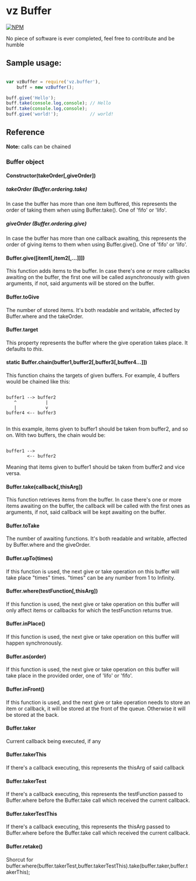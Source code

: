 # vz Buffer

[![NPM](https://nodei.co/npm/vz.buffer.png?downloads=true)](https://nodei.co/npm/vz.buffer/)

No piece of software is ever completed, feel free to contribute and be humble

## Sample usage:

```javascript

var vzBuffer = require('vz.buffer'),
    buff = new vzBuffer();

buff.give('Hello');
buff.take(console.log,console); // Hello
buff.take(console.log,console);
buff.give('world!');            // world!

```

## Reference

**Note:** calls can be chained

### Buffer object

#### Constructor(takeOrder[,giveOrder])

##### takeOrder (Buffer.ordering.take)

In case the buffer has more than one item buffered, this represents the order of taking them when using Buffer.take(). One of 'fifo' or 'lifo'.

##### giveOrder (Buffer.ordering.give)

In case the buffer has more than one callback awaiting, this represents the order of giving items to them when using Buffer.give(). One of 'fifo' or 'lifo'.

#### Buffer.give([item1[,item2[,...]]])

This function adds items to the buffer. In case there's one or more callbacks awaiting on the buffer, the first one will be called asynchronously with given arguments, if not, said arguments will be stored on the buffer.

#### Buffer.toGive

The number of stored items. It's both readable and writable, affected by Buffer.where and the takeOrder.

#### Buffer.target

This property represents the buffer where the give operation takes place. It defaults to *this*.

#### static Buffer.chain(buffer1,buffer2[,buffer3[,buffer4...]])

This function chains the targets of given buffers. For example, 4 buffers would be chained like this:

```

buffer1 --> buffer2
   ^           |
   |           v
buffer4 <-- buffer3


```

In this example, items given to buffer1 should be taken from buffer2, and so on. With two buffers, the chain would be:

```

buffer1 -->
        <-- buffer2

```

Meaning that items given to buffer1 should be taken from buffer2 and vice versa.

#### Buffer.take(callback[,thisArg])

This function retrieves items from the buffer. In case there's one or more items awaiting on the buffer, the callback will be called with the first ones as arguments, if not, said callback will be kept awaiting on the buffer.

#### Buffer.toTake

The number of awaiting functions. It's both readable and writable, affected by Buffer.where and the giveOrder.

#### Buffer.upTo(times)

If this function is used, the next give or take operation on this buffer will take place "times" times. "times" can be any number from 1 to Infinity.

#### Buffer.where(testFunction[,thisArg])

If this function is used, the next give or take operation on this buffer will only affect items or callbacks for which the testFunction returns true.

#### Buffer.inPlace()

If this function is used, the next give or take operation on this buffer will happen synchronously.

#### Buffer.as(order)

If this function is used, the next give or take operation on this buffer will take place in the provided order, one of 'lifo' or 'fifo'.

#### Buffer.inFront()

If this function is used, and the next give or take operation needs to store an item or callback, it will be stored at the front of the queue. Otherwise it will be stored at the back.

#### Buffer.taker

Current callback being executed, if any

#### Buffer.takerThis

If there's a callback executing, this represents the thisArg of said callback

#### Buffer.takerTest

If there's a callback executing, this represents the testFunction passed to Buffer.where before the Buffer.take call which received the current callback.

#### Buffer.takerTestThis

If there's a callback executing, this represents the thisArg passed to Buffer.where before the Buffer.take call which received the current callback.

#### Buffer.retake()

Shorcut for buffer.where(buffer.takerTest,buffer.takerTestThis).take(buffer.taker,buffer.takerThis);

